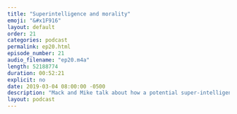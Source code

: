 ```yaml
---
title: "Superintelligence and morality"
emoji: "&#x1F916"
layout: default
order: 21
categories: podcast
permalink: ep20.html
episode_number: 21
audio_filename: "ep20.m4a"
length: 52188774
duration: 00:52:21
explicit: no
date: 2019-03-04 08:00:00 -0500
description: "Mack and Mike talk about how a potential super-intelligent AI would deal with morality."
layout: podcast
---
```

